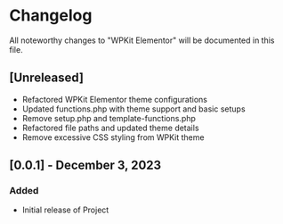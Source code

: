 # Changelog

All noteworthy changes to "WPKit Elementor" will be documented in this file.

## [Unreleased]

- Refactored WPKit Elementor theme configurations
- Updated functions.php with theme support and basic setups
- Remove setup.php and template-functions.php
- Refactored file paths and updated theme details
- Remove excessive CSS styling from WPKit theme

## [0.0.1] - December 3, 2023


### Added

- Initial release of Project
